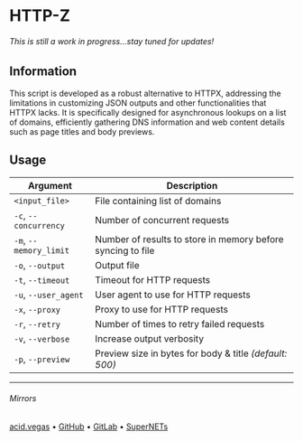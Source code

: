 # HTTP-Z
###### This is still a work in progress...stay tuned for updates!

## Information
This script is developed as a robust alternative to HTTPX, addressing the limitations in customizing JSON outputs and other functionalities that HTTPX lacks. It is specifically designed for asynchronous lookups on a list of domains, efficiently gathering DNS information and web content details such as page titles and body previews.

## Usage
| Argument               | Description                                                 |
| ---------------------- | ----------------------------------------------------------- |
| `<input_file>`         | File containing list of domains                             |
| `-c`, `--concurrency`  | Number of concurrent requests                               |
| `-m`, `--memory_limit` | Number of results to store in memory before syncing to file |
| `-o`, `--output`       | Output file                                                 |
| `-t`, `--timeout`      | Timeout for HTTP requests                                   |
| `-u`, `--user_agent`   | User agent to use for HTTP requests                         |
| `-x`, `--proxy`        | Proxy to use for HTTP requests                              |
| `-r`, `--retry`        | Number of times to retry failed requests                    |
| `-v`, `--verbose`      | Increase output verbosity                                   |
| `-p`, `--preview`      | Preview size in bytes for body & title *(default: 500)*     |

___

###### Mirrors
[acid.vegas](https://git.acid.vegas/httpz) • [GitHub](https://github.com/acidvegas/httpz) • [GitLab](https://gitlab.com/acidvegas/httpz) • [SuperNETs](https://git.supernets.org/acidvegas/httpz)
